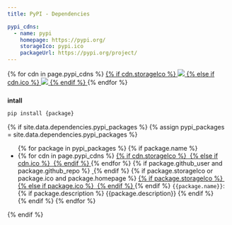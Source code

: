 ```yaml
---
title: PyPI - Dependencies

pypi_cdns:
  - name: pypi
    homepage: https://pypi.org/
    storageIco: pypi.ico
    packageUrl: https://pypi.org/project/
---
```


<div class="d-flex justify-content-around mb-3" style="height: 3rem;">
  {% for cdn in page.pypi_cdns %}
    <a target="_blank" class="d-inline-flex" href="{{cdn.homepage}}">
      {% if cdn.storageIco %}
        <img src="{{site.storageUrl.favicon}}/{{cdn.storageIco}}"/>
      {% else if cdn.ico %}
        <img src="{{cdn.ico}}"/>
      {% endif %}
    </a>
  {% endfor %}
</div>

**intall**

```bash
pip install {package}
```

{% if site.data.dependencies.pypi_packages %}
{% assign pypi_packages = site.data.dependencies.pypi_packages %}
<ul>
  {% for package in pypi_packages %}
    {% if package.name %}
      <li>
        {% for cdn in page.pypi_cdns %}
          <a target="_blank" href="{{cdn.packageUrl}}/{{package.name}}">
            {% if cdn.storageIco %}
              <img src="{{site.storageUrl.favicon}}/{{cdn.storageIco}}" alt=""/>
            {% else if cdn.ico %}
              <img src="{{cdn.ico}}" alt=""/>
            {% endif %}
          </a>
        {% endfor %}
        {% if package.github_user and package.github_repo %}
          <a target="_blank" href="https://github.com/{{package.github_user}}/{{package.github_repo}}">
            <img src="{{site.storageUrl.favicon}}/github.ico" alt="">
          </a>
        {% endif %}
        {% if package.storageIco or package.ico and package.homepage %}
          <a target="_blank" href="{{package.homepage}}">
            {% if package.storageIco %}
              <img src="{{site.storageUrl.favicon}}/{{package.storageIco}}" alt=""/>
            {% else if package.ico %}
              <img src="{{package.ico}}" alt=""/>
            {% endif %}
          </a>
        {% endif %}
        <code class="language-plaintext highlighter-rouge">{{package.name}}</code>:
        {% if package.description %}
          <span>{{package.description}}</span>
        {% endif %}
      </li>
    {% endif %}
  {% endfor %}
</ul>
{% endif %}
